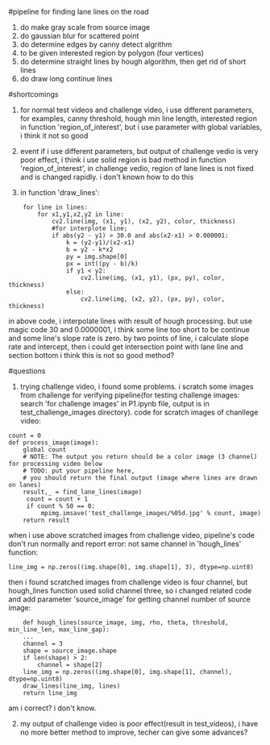 #pipeline for finding lane lines on the road
1. do make gray scale from source image
2. do gaussian blur for scattered point
3. do determine edges by canny detect algrithm
4. to be given interested region by polygon (four vertices)
5. do determine straight lines by hough algorithm, then get rid of short lines
6. do draw long continue lines 

#shortcomings
1. for normal test videos and challenge video, i use different parameters, for examples, canny threshold, hough min line length, interested region in function 'region_of_interest', but i use parameter with global variables, i think it not so good

2. event if i use different parameters, but output of challenge vedio is very poor effect, i think i use solid region is bad method in function 'region_of_interest', in challenge vedio, region of lane lines is not fixed and is changed rapidly. i don't known how to do this

3. in function 'draw_lines':

```
	for line in lines:	
        for x1,y1,x2,y2 in line:
            cv2.line(img, (x1, y1), (x2, y2), color, thickness)
            #for interplote line;
            if abs(y2 - y1) > 30.0 and abs(x2-x1) > 0.000001:
                k = (y2-y1)/(x2-x1)
                b = y2 - k*x2
                py = img.shape[0]
                px = int((py - b)/k)
                if y1 < y2:
                    cv2.line(img, (x1, y1), (px, py), color, thickness)
                else:
                    cv2.line(img, (x2, y2), (px, py), color, thickness)
```

in above code, i interpolate lines with result of hough processing. but use magic code 30 and 0.0000001, i think some line too short to be continue and some line's slope rate is zero. by two points of line, i calculate slope rate and intercept, then i could get intersection point with lane line and section bottom
i think this is not so good method?

#questions
1. trying challenge video, i found some problems. i scratch some images from challenge for verifying pipeline(for testing challenge images: search 'for challenge images' in P1.ipynb file, output is in test_challenge_images directory). code for scratch images of chanllege video:

```
count = 0
def process_image(image):
    global count
    # NOTE: The output you return should be a color image (3 channel) for processing video below
    # TODO: put your pipeline here,
    # you should return the final output (image where lines are drawn on lanes)
    result,_ = find_lane_lines(image)
     count = count + 1
     if count % 50 == 0:
         mpimg.imsave('test_challenge_images/%05d.jpg' % count, image)
    return result
```

when i use above scratched images from challenge video, pipeline's code don't run normally and report error: not same channel in 'hough_lines' function: 

```
line_img = np.zeros((img.shape[0], img.shape[1], 3), dtype=np.uint8)
```
then i found scratched images from challenge video is four channel, but hough_lines function used solid channel three, so i changed related code and add parameter 'source_image' for getting channel number of source image:

```
	def hough_lines(source_image, img, rho, theta, threshold, min_line_len, max_line_gap):
	...
	channel = 3
    shape = source_image.shape
    if len(shape) > 2:
        channel = shape[2]
    line_img = np.zeros((img.shape[0], img.shape[1], channel), dtype=np.uint8)
    draw_lines(line_img, lines)
    return line_img
```
am i correct? i don't know.

2. my output of challenge video is poor effect(result in test_videos), i have no more better method to improve, techer can give some advances?